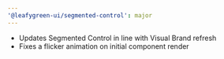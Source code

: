 ```yaml
---
'@leafygreen-ui/segmented-control': major
---
```


- Updates Segmented Control in line with Visual Brand refresh
- Fixes a flicker animation on initial component render
